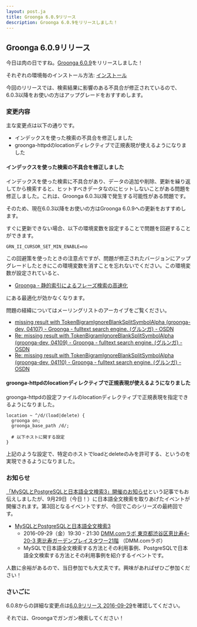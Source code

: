 ```yaml
---
layout: post.ja
title: Groonga 6.0.9リリース
description: Groonga 6.0.9をリリースしました！
---
```


## Groonga 6.0.9リリース

今日は肉の日ですね。[Groonga 6.0.9](/ja/docs/news.html#release-6-0-9)をリリースしました！

それぞれの環境毎のインストール方法: [インストール](/ja/docs/install.html)

今回のリリースでは、検索結果に影響のある不具合が修正されているので、6.0.3以降をお使いの方はアップグレードをおすすめします。

### 変更内容

主な変更点は以下の通りです。

* インデックスを使った検索の不具合を修正しました
* groonga-httpdのlocationディレクティブで正規表現が使えるようになりました

#### インデックスを使った検索の不具合を修正しました

インデックスを使った検索に不具合があり、データの追加や削除、更新を繰り返してから検索すると、ヒットすべきデータなのにヒットしないことがある問題を修正しました。これは、Groonga 6.0.3以降で発生する可能性がある問題です。

そのため、現在6.0.3以降をお使いの方はGroonga 6.0.9への更新をおすすめします。

すぐに更新できない場合、以下の環境変数を設定することで問題を回避することができます。

    GRN_II_CURSOR_SET_MIN_ENABLE=no

この回避策を使ったときの注意点ですが、問題が修正されたバージョンにアップグレードしたときにこの環境変数を消すことを忘れないでください。この環境変数が設定されていると、

* [Groonga - 静的索引によるフレーズ検索の高速化](http://groonga.org/ja/blog/2016/03/28/chunk-split.html)

にある最適化が効かなくなります。

問題の経緯についてはメーリングリストのアーカイブをご覧ください。

* [missing result with TokenBigramIgnoreBlankSplitSymbolAlpha (groonga-dev, 04107) - Groonga - fulltext search engine. (グルンガ) - OSDN](https://osdn.jp/projects/groonga/lists/archive/dev/2016-August/004110.html)
* [Re: missing result with TokenBigramIgnoreBlankSplitSymbolAlpha (groonga-dev, 04109) - Groonga - fulltext search engine. (グルンガ) - OSDN](https://osdn.jp/projects/groonga/lists/archive/dev/2016-August/004112.html)
* [Re: missing result with TokenBigramIgnoreBlankSplitSymbolAlpha (groonga-dev, 04110) - Groonga - fulltext search engine. (グルンガ) - OSDN](https://osdn.jp/projects/groonga/lists/archive/dev/2016-August/004113.html)

#### groonga-httpdのlocationディレクティブで正規表現が使えるようになりました

groonga-httpdの設定ファイルのlocationディレクティブで正規表現を指定できるようになりました。

    location ~ ^/d/(load|delete) {
      groonga on;
      groonga_base_path /d/;

      # 以下ホストに関する設定
    }

上記のような設定で、特定のホストでloadとdeleteのみを許可する、というのを実現できるようになりました。

### お知らせ

[「MySQLとPostgreSQLと日本語全文検索3」開催のお知らせ](/ja/blog/2016/08/17/mysql-and-postgresql-and-japanese-full-text-search3-announce.html)という記事でもお伝えしましたが、9月29日（今日！）に日本語全文検索を取りあげたイベントが開催されます。第3回となるイベントですが、今回でこのシリーズの最終回です。

* [MySQLとPostgreSQLと日本語全文検索3](https://groonga.doorkeeper.jp/events/50541)
  * 2016-09-29（金）19:30 - 21:30 [DMM.comラボ 東京都渋谷区恵比寿4-20-3 恵比寿ガーデンプレイスタワー21階](http://labo.dmm.com/about/access/) （DMM.comラボ）
  * MySQLで日本語全文検索する方法とその利用事例、PostgreSQLで日本語全文検索する方法とその利用事例を紹介するイベントです。

人数に余裕があるので、当日参加でも大丈夫です。興味があればぜひご参加ください！

### さいごに

6.0.8からの詳細な変更点は[6.0.9リリース 2016-09-29](/ja/docs/news.html#release-6-0-9)を確認してください。

それでは、Groongaでガンガン検索してください！
